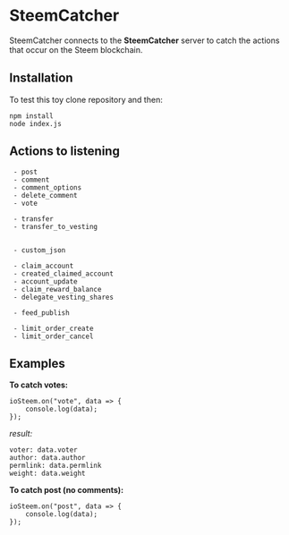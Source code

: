 # SteemCatcher

SteemCatcher connects to the **SteemCatcher** server to catch the actions that occur on the Steem blockchain.

## Installation

To test this toy clone repository and then:
```
npm install
node index.js
```

## Actions to listening
```
 - post
 - comment
 - comment_options
 - delete_comment
 - vote

 - transfer
 - transfer_to_vesting

 
 - custom_json

 - claim_account
 - created_claimed_account
 - account_update
 - claim_reward_balance
 - delegate_vesting_shares

 - feed_publish

 - limit_order_create
 - limit_order_cancel
```

## Examples

**To catch votes:**
```
ioSteem.on("vote", data => {
    console.log(data);
});
```
*result:*
```
voter: data.voter
author: data.author
permlink: data.permlink
weight: data.weight
```

**To catch post (no comments):**
```
ioSteem.on("post", data => {
    console.log(data);
});
```
